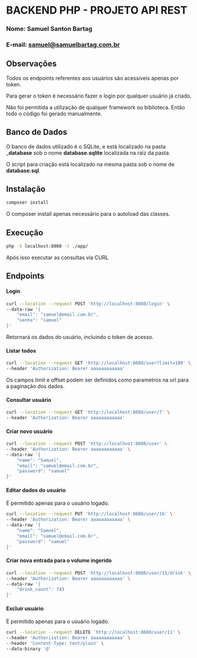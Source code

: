 # BACKEND PHP - PROJETO API REST

### Nome: Samuel Santon Bartag
### E-mail: samuel@samuelbartag.com.br

## Observações

Todos os endpoints referentes aos usuários são acessíveis apenas por token.

Para gerar o token é necessário fazer o login por qualquer usuário já criado.

Não foi permitida a utilização de qualquer framework ou biblioteca. Então todo o código foi gerado manualmente.

## Banco de Dados

O banco de dados utilizado é o SQLite, e está localizado na pasta ___database__ sob o nome __database.sqlite__ localizada na raiz da pasta.

O script para criação está localizado na mesma pasta sob o nome de __database.sql__.

## Instalação

```sh
composer install
```

O composer install apenas necessário para o autoload das classes.

## Execução

```sh
php -S localhost:8080 -t ./app/
```

Após isso executar as consultas via CURL

## Endpoints

#### Login

```sh
curl --location --request POST 'http://localhost:8080/login' \
--data-raw '{
	"email": "samuel@email.com.br",
	"senha": "samuel"
}'
```

Retornará os dados do usuário, incluindo o token de acesso.

#### Listar todos

```sh
curl --location --request GET 'http://localhost:8080/user?limit=100' \
--header 'Authorization: Bearer aaaaaaaaaaaa'
```

Os campos limit e offset podem ser definidos como parametros na url para a paginação dos dados.

#### Consultar usuário

```sh
curl --location --request GET 'http://localhost:8080/user/7' \
--header 'Authorization: Bearer aaaaaaaaaaaa'
```

#### Criar novo usuário

```sh
curl --location --request POST 'http://localhost:8080/user' \
--header 'Authorization: Bearer aaaaaaaaaaaa' \
--data-raw '{
	"name": "Samuel",
	"email": "samuel@email.com.br",
	"password": "samuel"
}'
```

#### Editar dados do usuário

É permitido apenas para o usuário logado.

```sh
curl --location --request PUT 'http://localhost:8080/user/16' \
--header 'Authorization: Bearer aaaaaaaaaaaa' \
--data-raw '{
	"name": "Samuel",
	"email": "samuel@email.com.br",
	"password": "samuel"
}'
```

#### Criar nova entrada para o volume ingerido

```sh
curl --location --request POST 'http://localhost:8080/user/15/drink' \
--header 'Authorization: Bearer aaaaaaaaaaaa' \
--data-raw '{
	"drink_count": 743
}'
```

#### Excluir usuário

É permitido apenas para o usuário logado.

```sh
curl --location --request DELETE 'http://localhost:8080/user/11' \
--header 'Authorization: Bearer aaaaaaaaaaaa' \
--header 'Content-Type: text/plain' \
--data-binary '@'
```


